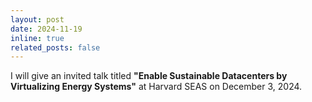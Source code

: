 ```yaml
---
layout: post
date: 2024-11-19
inline: true
related_posts: false
---
```


I will give an invited talk titled **"Enable Sustainable Datacenters by Virtualizing Energy Systems"** at Harvard SEAS on December 3, 2024.
